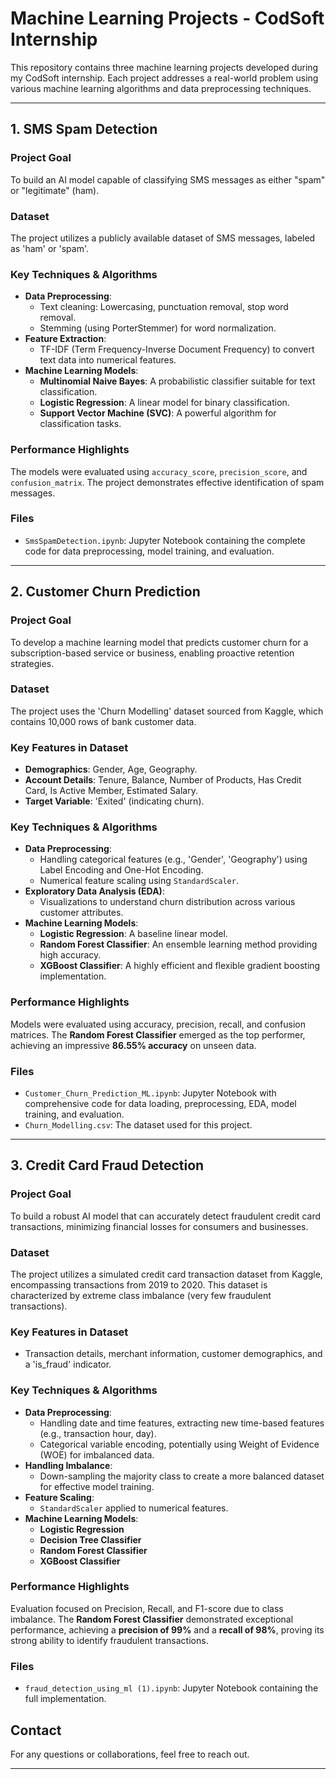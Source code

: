 # Machine Learning Projects - CodSoft Internship

This repository contains three machine learning projects developed during my CodSoft internship. Each project addresses a real-world problem using various machine learning algorithms and data preprocessing techniques.

---

## 1. SMS Spam Detection

### Project Goal
To build an AI model capable of classifying SMS messages as either "spam" or "legitimate" (ham).

### Dataset
The project utilizes a publicly available dataset of SMS messages, labeled as 'ham' or 'spam'.

### Key Techniques & Algorithms
* **Data Preprocessing**:
    * Text cleaning: Lowercasing, punctuation removal, stop word removal.
    * Stemming (using PorterStemmer) for word normalization.
* **Feature Extraction**:
    * TF-IDF (Term Frequency-Inverse Document Frequency) to convert text data into numerical features.
* **Machine Learning Models**:
    * **Multinomial Naive Bayes**: A probabilistic classifier suitable for text classification.
    * **Logistic Regression**: A linear model for binary classification.
    * **Support Vector Machine (SVC)**: A powerful algorithm for classification tasks.

### Performance Highlights
The models were evaluated using `accuracy_score`, `precision_score`, and `confusion_matrix`. The project demonstrates effective identification of spam messages.

### Files
* `SmsSpamDetection.ipynb`: Jupyter Notebook containing the complete code for data preprocessing, model training, and evaluation.

---

## 2. Customer Churn Prediction

### Project Goal
To develop a machine learning model that predicts customer churn for a subscription-based service or business, enabling proactive retention strategies.

### Dataset
The project uses the 'Churn Modelling' dataset sourced from Kaggle, which contains 10,000 rows of bank customer data.

### Key Features in Dataset
* **Demographics**: Gender, Age, Geography.
* **Account Details**: Tenure, Balance, Number of Products, Has Credit Card, Is Active Member, Estimated Salary.
* **Target Variable**: 'Exited' (indicating churn).

### Key Techniques & Algorithms
* **Data Preprocessing**:
    * Handling categorical features (e.g., 'Gender', 'Geography') using Label Encoding and One-Hot Encoding.
    * Numerical feature scaling using `StandardScaler`.
* **Exploratory Data Analysis (EDA)**:
    * Visualizations to understand churn distribution across various customer attributes.
* **Machine Learning Models**:
    * **Logistic Regression**: A baseline linear model.
    * **Random Forest Classifier**: An ensemble learning method providing high accuracy.
    * **XGBoost Classifier**: A highly efficient and flexible gradient boosting implementation.

### Performance Highlights
Models were evaluated using accuracy, precision, recall, and confusion matrices. The **Random Forest Classifier** emerged as the top performer, achieving an impressive **86.55% accuracy** on unseen data.

### Files
* `Customer_Churn_Prediction_ML.ipynb`: Jupyter Notebook with comprehensive code for data loading, preprocessing, EDA, model training, and evaluation.
* `Churn_Modelling.csv`: The dataset used for this project.

---

## 3. Credit Card Fraud Detection

### Project Goal
To build a robust AI model that can accurately detect fraudulent credit card transactions, minimizing financial losses for consumers and businesses.

### Dataset
The project utilizes a simulated credit card transaction dataset from Kaggle, encompassing transactions from 2019 to 2020. This dataset is characterized by extreme class imbalance (very few fraudulent transactions).

### Key Features in Dataset
* Transaction details, merchant information, customer demographics, and a 'is_fraud' indicator.

### Key Techniques & Algorithms
* **Data Preprocessing**:
    * Handling date and time features, extracting new time-based features (e.g., transaction hour, day).
    * Categorical variable encoding, potentially using Weight of Evidence (WOE) for imbalanced data.
* **Handling Imbalance**:
    * Down-sampling the majority class to create a more balanced dataset for effective model training.
* **Feature Scaling**:
    * `StandardScaler` applied to numerical features.
* **Machine Learning Models**:
    * **Logistic Regression**
    * **Decision Tree Classifier**
    * **Random Forest Classifier**
    * **XGBoost Classifier**

### Performance Highlights
Evaluation focused on Precision, Recall, and F1-score due to class imbalance. The **Random Forest Classifier** demonstrated exceptional performance, achieving a **precision of 99%** and a **recall of 98%**, proving its strong ability to identify fraudulent transactions.

### Files
* `fraud_detection_using_ml (1).ipynb`: Jupyter Notebook containing the full implementation.

 

## Contact

For any questions or collaborations, feel free to reach out.

---
